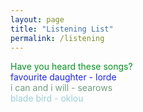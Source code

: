 ```yaml
---
layout: page
title: "Listening List"
permalink: /listening
---
```


<div style = "color: #00951d;">
  Have you heard these songs?
</div>

<div class ="indent" style = "color: #1d27fa;">
favourite daughter - lorde
</div>
<div class = "indent" style = "color:#719f7e;">
i can and i will - searows
</div>
<div class = "indent" style = "color:#9cced5;">
blade bird - oklou
</div>
